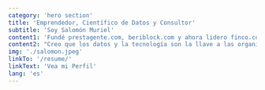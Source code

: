 ```yaml
---
category: 'hero section'
title: 'Emprendedor, Científico de Datos y Consultor'
subtitle: 'Soy Salomón Muriel'
content1: 'Fundé prestagente.com, beriblock.com y ahora lidero finco.co. Mi experticia es en organizaciones basadas en datos y tecnología, el emprendimiento y la creción de productos ganadores utilizando tecnologías de vanguardia.'
content2: "Creo que los datos y la tecnología son la llave a las organizaciones competitivas. De los datos creamos entendimiento, con el entendimiento construimos conocimiento, y con conocimiento podemos tomar decisiones poderosas. Déjeme ayudarlo a descubrir el potencial de sus datos."
img: './salomon.jpeg'
linkTo: '/resume/'
linkText: 'Vea mi Perfil'
lang: 'es'
---
```

